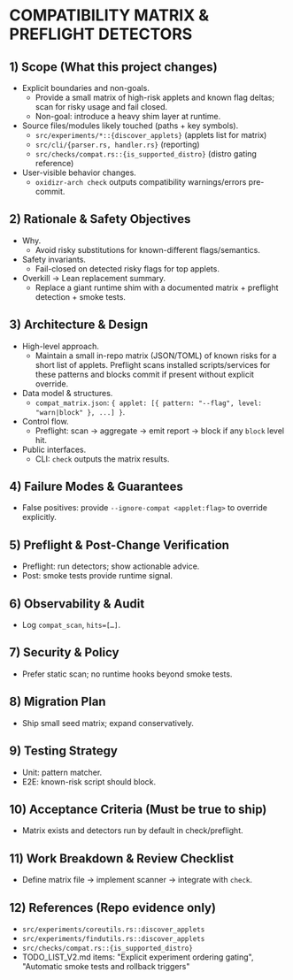 # COMPATIBILITY MATRIX & PREFLIGHT DETECTORS

## 1) Scope (What this project changes)

- Explicit boundaries and non-goals.
  - Provide a small matrix of high-risk applets and known flag deltas; scan for risky usage and fail closed.
  - Non-goal: introduce a heavy shim layer at runtime.
- Source files/modules likely touched (paths + key symbols).
  - `src/experiments/*::{discover_applets}` (applets list for matrix)
  - `src/cli/{parser.rs, handler.rs}` (reporting)
  - `src/checks/compat.rs::{is_supported_distro}` (distro gating reference)
- User-visible behavior changes.
  - `oxidizr-arch check` outputs compatibility warnings/errors pre-commit.

## 2) Rationale & Safety Objectives

- Why.
  - Avoid risky substitutions for known-different flags/semantics.
- Safety invariants.
  - Fail-closed on detected risky flags for top applets.
- Overkill → Lean replacement summary.
  - Replace a giant runtime shim with a documented matrix + preflight detection + smoke tests.

## 3) Architecture & Design

- High-level approach.
  - Maintain a small in-repo matrix (JSON/TOML) of known risks for a short list of applets. Preflight scans installed scripts/services for these patterns and blocks commit if present without explicit override.
- Data model & structures.
  - `compat_matrix.json`: `{ applet: [{ pattern: "--flag", level: "warn|block" }, ...] }`.
- Control flow.
  - Preflight: scan → aggregate → emit report → block if any `block` level hit.
- Public interfaces.
  - CLI: `check` outputs the matrix results.

## 4) Failure Modes & Guarantees

- False positives: provide `--ignore-compat <applet:flag>` to override explicitly.

## 5) Preflight & Post-Change Verification

- Preflight: run detectors; show actionable advice.
- Post: smoke tests provide runtime signal.

## 6) Observability & Audit

- Log `compat_scan`, `hits=[…]`.

## 7) Security & Policy

- Prefer static scan; no runtime hooks beyond smoke tests.

## 8) Migration Plan

- Ship small seed matrix; expand conservatively.

## 9) Testing Strategy

- Unit: pattern matcher.
- E2E: known-risk script should block.

## 10) Acceptance Criteria (Must be true to ship)

- Matrix exists and detectors run by default in check/preflight.

## 11) Work Breakdown & Review Checklist

- Define matrix file → implement scanner → integrate with `check`.

## 12) References (Repo evidence only)

- `src/experiments/coreutils.rs::discover_applets`
- `src/experiments/findutils.rs::discover_applets`
- `src/checks/compat.rs::{is_supported_distro}`
- TODO_LIST_V2.md items: "Explicit experiment ordering gating", "Automatic smoke tests and rollback triggers"
